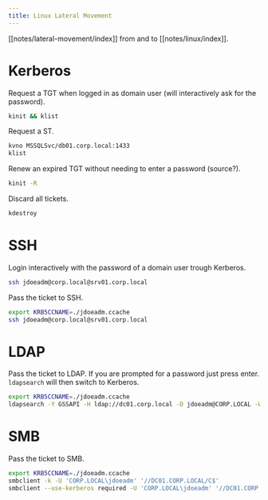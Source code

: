 ```yaml
---
title: Linux Lateral Movement
---
```


[[notes/lateral-movement/index]] from and to [[notes/linux/index]].

# Kerberos

Request a TGT when logged in as domain user (will interactively ask for the password).

~~~ bash
kinit && klist
~~~

Request a ST.

~~~ bash
kvno MSSQLSvc/db01.corp.local:1433
klist
~~~

Renew an expired TGT without needing to enter a password (source?).

~~~ bash
kinit -R
~~~

Discard all tickets.

~~~ bash
kdestroy
~~~

# SSH

Login interactively with the password of a domain user trough Kerberos.

~~~ bash
ssh jdoeadm@corp.local@srv01.corp.local
~~~

Pass the ticket to SSH.

~~~ bash
export KRB5CCNAME=./jdoeadm.ccache
ssh jdoeadm@corp.local@srv01.corp.local
~~~

# LDAP

Pass the ticket to LDAP.
If you are prompted for a password just press enter.
`ldapsearch` will then switch to Kerberos.

~~~ bash
export KRB5CCNAME=./jdoeadm.ccache
ldapsearch -Y GSSAPI -H ldap://dc01.corp.local -D jdoeadm@CORP.LOCAL -W -b 'dc=corp,dc=local' '(objectClass=*)'
~~~

# SMB

Pass the ticket to SMB.

~~~ bash
export KRB5CCNAME=./jdoeadm.ccache
smbclient -k -U 'CORP.LOCAL\jdoeadm' '//DC01.CORP.LOCAL/C$'
smbclient --use-kerberos required -U 'CORP.LOCAL\jdoeadm' '//DC01.CORP.LOCAL/C$'
~~~

